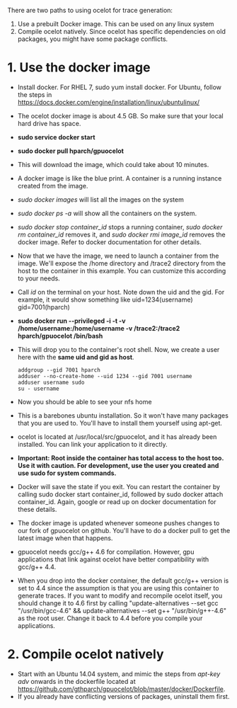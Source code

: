 There are two paths to using ocelot for trace generation:
 1. Use a prebuilt Docker image. This can be used on any linux system
 2. Compile ocelot natively. Since ocelot has specific dependencies on old packages, you might have some package conflicts. 

# 1. Use the docker image
- Install docker. For RHEL 7, sudo yum install docker. For Ubuntu, follow the steps in https://docs.docker.com/engine/installation/linux/ubuntulinux/
- The ocelot docker image is about 4.5 GB. So make sure that your local hard drive has space. 
- **sudo service docker start**
- **sudo docker pull hparch/gpuocelot** 
- This will download the image, which could take about 10 minutes.
- A docker image is like the blue print. A container is a running instance created from the image. 
- *sudo docker images* will list all the images on the system
- *sudo docker ps -a* will show all the containers on the system. 
- *sudo docker stop container_id* stops a running container, *sudo docker rm container_id* removes it, and *sudo docker rmi image_id* removes the docker image. Refer to docker documentation for other details. 
- Now that we have the image, we need to launch a container from the image. We'll expose the /home directory and /trace2 directory from the host to the container in this example. You can customize this according to your needs.
- Call *id* on the terminal on your host. Note down the uid and the gid. For example, it would show something like uid=1234(username) gid=7001(hparch)
- **sudo docker run --privileged -i -t -v /home/username:/home/username -v /trace2:/trace2 hparch/gpuocelot /bin/bash**
- This will drop you to the container's root shell. Now, we create a user here with the **same uid and gid as host**. 
  
    ```
    addgroup --gid 7001 hparch
    adduser --no-create-home --uid 1234 --gid 7001 username
    adduser username sudo
    su - username
    ```
- Now you should be able to see your nfs home
- This is a barebones ubuntu installation. So it won't have many packages that you are used to. You'll have to install them yourself using apt-get. 
- ocelot is located at /usr/local/src/gpuocelot, and it has already been installed. You can link your application to it directly.
- **Important: Root inside the container has total access to the host too. Use it with caution. For development, use the user you created and use sudo for system commands.** 
- Docker will save the state if you exit. You can restart the container by calling sudo docker start container_id, followed by sudo docker attach container_id. Again, google or read up on docker documentation for these details.  
- The docker image is updated whenever someone pushes changes to our fork of gpuocelot on github. You'll have to do a docker pull to get the latest image when that happens. 
- gpuocelot needs gcc/g++ 4.6 for compilation. However, gpu applications that link against ocelot have better compatibility with gcc/g++ 4.4. 
- When you drop into the docker container, the default gcc/g++ version is set to 4.4 since the assumption is that you are using this container to generate traces. If you want to modify and recompile ocelot itself, you should change it to 4.6 first by calling "update-alternatives --set gcc "/usr/bin/gcc-4.6" && update-alternatives --set g++ "/usr/bin/g++-4.6" as the root user. Change it back to 4.4 before you compile your applications. 

# 2. Compile ocelot natively
- Start with an Ubuntu 14.04 system, and mimic the steps from *apt-key adv* onwards in the dockerfile located at https://github.com/gthparch/gpuocelot/blob/master/docker/Dockerfile.
- If you already have conflicting versions of packages, uninstall them first.

